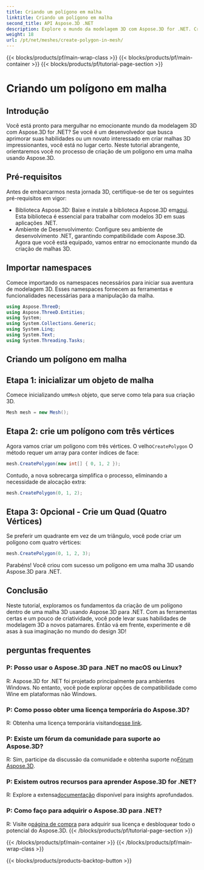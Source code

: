 ```yaml
---
title: Criando um polígono em malha
linktitle: Criando um polígono em malha
second_title: API Aspose.3D .NET
description: Explore o mundo da modelagem 3D com Aspose.3D for .NET. Crie polígonos impressionantes em malhas sem esforço. Baixe agora para uma experiência de desenvolvimento envolvente!
weight: 18
url: /pt/net/meshes/create-polygon-in-mesh/
---
```


{{< blocks/products/pf/main-wrap-class >}}
{{< blocks/products/pf/main-container >}}
{{< blocks/products/pf/tutorial-page-section >}}

# Criando um polígono em malha

## Introdução
Você está pronto para mergulhar no emocionante mundo da modelagem 3D com Aspose.3D for .NET? Se você é um desenvolvedor que busca aprimorar suas habilidades ou um novato interessado em criar malhas 3D impressionantes, você está no lugar certo. Neste tutorial abrangente, orientaremos você no processo de criação de um polígono em uma malha usando Aspose.3D.
## Pré-requisitos
Antes de embarcarmos nesta jornada 3D, certifique-se de ter os seguintes pré-requisitos em vigor:
-  Biblioteca Aspose.3D: Baixe e instale a biblioteca Aspose.3D em[aqui](https://releases.aspose.com/3d/net/). Esta biblioteca é essencial para trabalhar com modelos 3D em suas aplicações .NET.
- Ambiente de Desenvolvimento: Configure seu ambiente de desenvolvimento .NET, garantindo compatibilidade com Aspose.3D.
Agora que você está equipado, vamos entrar no emocionante mundo da criação de malhas 3D.
## Importar namespaces
Comece importando os namespaces necessários para iniciar sua aventura de modelagem 3D. Esses namespaces fornecem as ferramentas e funcionalidades necessárias para a manipulação da malha.
```csharp
using Aspose.ThreeD;
using Aspose.ThreeD.Entities;
using System;
using System.Collections.Generic;
using System.Linq;
using System.Text;
using System.Threading.Tasks;
```
## Criando um polígono em malha
## Etapa 1: inicializar um objeto de malha
 Comece inicializando um`Mesh` objeto, que serve como tela para sua criação 3D.
```csharp
Mesh mesh = new Mesh();
```
## Etapa 2: crie um polígono com três vértices
 Agora vamos criar um polígono com três vértices. O velho`CreatePolygon` O método requer um array para conter índices de face:
```csharp
mesh.CreatePolygon(new int[] { 0, 1, 2 });
```
Contudo, a nova sobrecarga simplifica o processo, eliminando a necessidade de alocação extra:
```csharp
mesh.CreatePolygon(0, 1, 2);
```
## Etapa 3: Opcional - Crie um Quad (Quatro Vértices)
Se preferir um quadrante em vez de um triângulo, você pode criar um polígono com quatro vértices:
```csharp
mesh.CreatePolygon(0, 1, 2, 3);
```
Parabéns! Você criou com sucesso um polígono em uma malha 3D usando Aspose.3D para .NET.
## Conclusão
Neste tutorial, exploramos os fundamentos da criação de um polígono dentro de uma malha 3D usando Aspose.3D para .NET. Com as ferramentas certas e um pouco de criatividade, você pode levar suas habilidades de modelagem 3D a novos patamares. Então vá em frente, experimente e dê asas à sua imaginação no mundo do design 3D!
## perguntas frequentes
### P: Posso usar o Aspose.3D para .NET no macOS ou Linux?
R: Aspose.3D for .NET foi projetado principalmente para ambientes Windows. No entanto, você pode explorar opções de compatibilidade como Wine em plataformas não Windows.
### P: Como posso obter uma licença temporária do Aspose.3D?
 R: Obtenha uma licença temporária visitando[esse link](https://purchase.aspose.com/temporary-license/).
### P: Existe um fórum da comunidade para suporte ao Aspose.3D?
 R: Sim, participe da discussão da comunidade e obtenha suporte no[Fórum Aspose.3D](https://forum.aspose.com/c/3d/18).
### P: Existem outros recursos para aprender Aspose.3D for .NET?
 R: Explore a extensa[documentação](https://reference.aspose.com/3d/net/) disponível para insights aprofundados.
### P: Como faço para adquirir o Aspose.3D para .NET?
 R: Visite o[página de compra](https://purchase.aspose.com/buy) para adquirir sua licença e desbloquear todo o potencial do Aspose.3D.
{{< /blocks/products/pf/tutorial-page-section >}}

{{< /blocks/products/pf/main-container >}}
{{< /blocks/products/pf/main-wrap-class >}}

{{< blocks/products/products-backtop-button >}}

